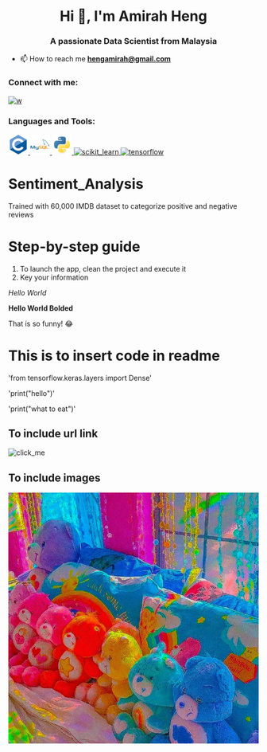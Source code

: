 <h1 align="center">Hi 👋, I'm Amirah Heng</h1>
<h3 align="center">A passionate Data Scientist from Malaysia</h3>

- 📫 How to reach me **hengamirah@gmail.com**

<h3 align="left">Connect with me:</h3>
<p align="left">
<a href="https://dev.to/w" target="blank"><img align="center" src="https://raw.githubusercontent.com/rahuldkjain/github-profile-readme-generator/master/src/images/icons/Social/devto.svg" alt="w" height="30" width="40" /></a>
</p>

<h3 align="left">Languages and Tools:</h3>
<p align="left"> <a href="https://www.cprogramming.com/" target="_blank" rel="noreferrer"> <img src="https://raw.githubusercontent.com/devicons/devicon/master/icons/c/c-original.svg" alt="c" width="40" height="40"/> </a> <a href="https://www.mysql.com/" target="_blank" rel="noreferrer"> <img src="https://raw.githubusercontent.com/devicons/devicon/master/icons/mysql/mysql-original-wordmark.svg" alt="mysql" width="40" height="40"/> </a> <a href="https://www.python.org" target="_blank" rel="noreferrer"> <img src="https://raw.githubusercontent.com/devicons/devicon/master/icons/python/python-original.svg" alt="python" width="40" height="40"/> </a> <a href="https://scikit-learn.org/" target="_blank" rel="noreferrer"> <img src="https://upload.wikimedia.org/wikipedia/commons/0/05/Scikit_learn_logo_small.svg" alt="scikit_learn" width="40" height="40"/> </a> <a href="https://www.tensorflow.org" target="_blank" rel="noreferrer"> <img src="https://www.vectorlogo.zone/logos/tensorflow/tensorflow-icon.svg" alt="tensorflow" width="40" height="40"/> </a> </p>


# Sentiment_Analysis
 Trained with 60,000 IMDB dataset to categorize positive and negative reviews

# Step-by-step guide

1. To launch the app, clean the project and execute it
2. Key your information

*Hello World*

**Hello World Bolded**

That is so funny! :joy:

# This is to insert code in readme
'from tensorflow.keras.layers import Dense'

'print("hello")'

'print("what to eat")'

## To include url link
![click_me]('https://www.markdownguide.org/cheat-sheet/')

## To include images
![model_achitecture](static/kidcore.jpg)
